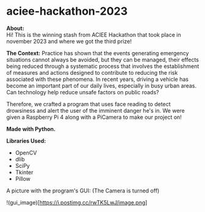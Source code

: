 # aciee-hackathon-2023

**About:** <br />
Hi! This is the winning stash from ACIEE Hackathon that took place in november 2023 and where we got the third prize!

**The Context:** Practice has shown that the events generating emergency situations cannot always be avoided, but they can be managed, their effects being reduced through a systematic process that involves the establishment of measures and actions designed to contribute to reducing the risk associated with these phenomena.
In recent years, driving a vehicle has become an important part of our daily lives, especially in busy urban areas. Can technology help reduce unsafe factors on public roads?

Therefore, we crafted a program that uses face reading to detect drowsiness and alert the user of the imminent danger he's in. We were given a Raspberry Pi 4 along with a PiCamera to make our project on!

**Made with Python.** <br />

**Libraries Used:**
- OpenCV
- dlib
- SciPy
- Tkinter
- Pillow

A picture with the program's GUI: (The Camera is turned off)

!(gui_image)[https://i.postimg.cc/rwTK5LwJ/image.png]
